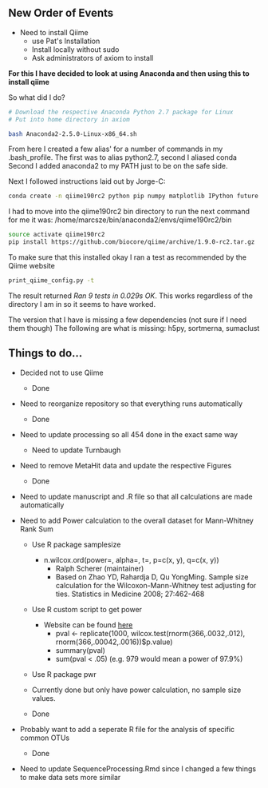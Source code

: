## New Order of Events

* Need to install Qiime 
	* use Pat's Installation
	* Install locally without sudo
	* Ask administrators of axiom to install
	
**For this I have decided to look at using Anaconda and then using this to install qiime**

So what did I do?

```bash
# Download the respective Anaconda Python 2.7 package for Linux
# Put into home directory in axiom

bash Anaconda2-2.5.0-Linux-x86_64.sh

```
From here I created a few alias' for a number of commands in my .bash_profile.
The first was to alias python2.7, second I aliased conda
Second I added anaconda2 to my PATH just to be on the safe side.

Next I followed instructions laid out by Jorge-C:

```bash
conda create -n qiime190rc2 python pip numpy matplotlib IPython future natsort scipy pandas scikit-bio gdata
```
I had to move into the qiime190rc2 bin directory to run the next command for me it was:
/home/marcsze/bin/anaconda2/envs/qiime190rc2/bin

```bash
source activate qiime190rc2
pip install https://github.com/biocore/qiime/archive/1.9.0-rc2.tar.gz
```
To make sure that this installed okay I ran a test as recommended by the Qiime website

```bash
print_qiime_config.py -t
```
The result returned *Ran 9 tests in 0.029s OK*.  This works regardless of the directory I am in so it seems to have worked.

The version that I have is missing a few dependencies (not sure if I need them though)
The following are what is missing: h5py, sortmerna, sumaclust

## Things to do...

* Decided not to use Qiime
	* Done

* Need to reorganize repository so that everything runs automatically
	* Done
	
* Need to update processing so all 454 done in the exact same way
	* Need to update Turnbaugh
	
* Need to remove MetaHit data and update the respective Figures
	* Done
	
* Need to update manuscript and .R file so that all calculations are made automatically

* Need to add Power calculation to the overall dataset for Mann-Whitney Rank Sum
	* Use R package samplesize
		* n.wilcox.ord(power=, alpha=, t=, p=c(x, y), q=c(x, y))
			* Ralph Scherer (maintainer)
			* Based on Zhao YD, Rahardja D, Qu YongMing. Sample size calculation for the 
			Wilcoxon-Mann-Whitney test adjusting for ties. Statistics in Medicine 2008; 27:462-468
	* Use R custom script to get power
		* Website can be found [here](http://r.789695.n4.nabble.com/How-to-compute-the-power-of-a-wilcoxon-test-td3815616.html)
			* pval <- replicate(1000, wilcox.test(rnorm(366,.0032,.012), rnorm(366,.00042,.0016))$p.value)
			* summary(pval) 
			* sum(pval < .05) (e.g. 979 would mean a power of 97.9%)
	* Use R package pwr
	
	* Currently done but only have power calculation, no sample size values.
	
	* Done
	
* Probably want to add a seperate R file for the analysis of specific common OTUs
	* Done
	
* Need to update SequenceProcessing.Rmd since I changed a few things to make data sets more similar
	

